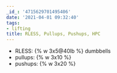 ```yaml
---
_id_: '4715629701495406'
date: '2021-04-01 09:32:40'
tags:
- lifting
title: RLESS, Pullups, Pushups, HPC
---
```


- RLESS: {% w 3x5@40lb %} dumbbells
- pullups: {% w 3x10 %}
- pushups: {% w 3x20 %}
